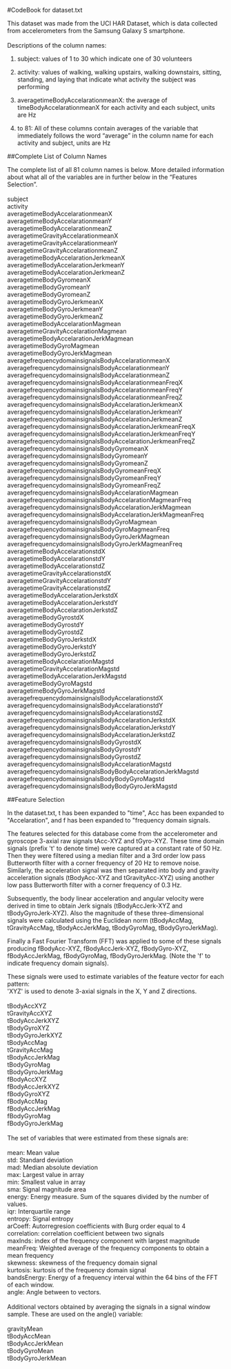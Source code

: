 #CodeBook for dataset.txt

This dataset was made from the UCI HAR Dataset, which is data collected from accelerometers from the Samsung Galaxy S smartphone.<br />
<br />
Descriptions of the column names:<br />

1. subject: values of 1 to 30 which indicate one of 30 volunteers

2. activity: values of walking, walking upstairs, walking 
downstairs, sitting, standing, and laying that indicate what activity the subject was performing

3. averagetimeBodyAccelarationmeanX: the average of timeBodyAccelarationmeanX for each activity and each subject, units are Hz
	
4. to 81: All of these columns contain averages of the variable that immediately follows the word “average” in the column name for each activity and subject, units are Hz


##Complete List of Column Names

The complete list of all 81 column names is below. More detailed information about what all of the variables are in further below in the “Features Selection”.<br />
<br />
subject<br /> 
activity<br />
averagetimeBodyAccelarationmeanX<br />
averagetimeBodyAccelarationmeanY<br />
averagetimeBodyAccelarationmeanZ<br />
averagetimeGravityAccelarationmeanX<br />
averagetimeGravityAccelarationmeanY<br />
averagetimeGravityAccelarationmeanZ<br />
averagetimeBodyAccelarationJerkmeanX<br />
averagetimeBodyAccelarationJerkmeanY<br />
averagetimeBodyAccelarationJerkmeanZ<br />
averagetimeBodyGyromeanX<br />
averagetimeBodyGyromeanY<br />
averagetimeBodyGyromeanZ<br />
averagetimeBodyGyroJerkmeanX<br />
averagetimeBodyGyroJerkmeanY<br />
averagetimeBodyGyroJerkmeanZ<br />
averagetimeBodyAccelarationMagmean<br />
averagetimeGravityAccelarationMagmean<br />
averagetimeBodyAccelarationJerkMagmean<br />
averagetimeBodyGyroMagmean<br />
averagetimeBodyGyroJerkMagmean<br />
averagefrequencydomainsignalsBodyAccelarationmeanX<br />
averagefrequencydomainsignalsBodyAccelarationmeanY<br />averagefrequencydomainsignalsBodyAccelarationmeanZ<br />averagefrequencydomainsignalsBodyAccelarationmeanFreqX<br />
averagefrequencydomainsignalsBodyAccelarationmeanFreqY<br />
averagefrequencydomainsignalsBodyAccelarationmeanFreqZ<br />
averagefrequencydomainsignalsBodyAccelarationJerkmeanX<br />
averagefrequencydomainsignalsBodyAccelarationJerkmeanY<br />
averagefrequencydomainsignalsBodyAccelarationJerkmeanZ<br />
averagefrequencydomainsignalsBodyAccelarationJerkmeanFreqX<br />
averagefrequencydomainsignalsBodyAccelarationJerkmeanFreqY<br />
averagefrequencydomainsignalsBodyAccelarationJerkmeanFreqZ<br />
averagefrequencydomainsignalsBodyGyromeanX<br />
averagefrequencydomainsignalsBodyGyromeanY<br />
averagefrequencydomainsignalsBodyGyromeanZ<br />
averagefrequencydomainsignalsBodyGyromeanFreqX<br />
averagefrequencydomainsignalsBodyGyromeanFreqY<br />
averagefrequencydomainsignalsBodyGyromeanFreqZ<br />
averagefrequencydomainsignalsBodyAccelarationMagmean<br />
averagefrequencydomainsignalsBodyAccelarationMagmeanFreq<br />
averagefrequencydomainsignalsBodyAccelarationJerkMagmean<br />
averagefrequencydomainsignalsBodyAccelarationJerkMagmeanFreq<br />
averagefrequencydomainsignalsBodyGyroMagmean<br />
averagefrequencydomainsignalsBodyGyroMagmeanFreq<br />
averagefrequencydomainsignalsBodyGyroJerkMagmean<br />
averagefrequencydomainsignalsBodyGyroJerkMagmeanFreq<br />
averagetimeBodyAccelarationstdX<br />
averagetimeBodyAccelarationstdY<br />
averagetimeBodyAccelarationstdZ<br />
averagetimeGravityAccelarationstdX<br />
averagetimeGravityAccelarationstdY<br />
averagetimeGravityAccelarationstdZ<br />
averagetimeBodyAccelarationJerkstdX<br />
averagetimeBodyAccelarationJerkstdY<br />
averagetimeBodyAccelarationJerkstdZ<br />
averagetimeBodyGyrostdX<br />
averagetimeBodyGyrostdY<br />
averagetimeBodyGyrostdZ<br />
averagetimeBodyGyroJerkstdX<br />
averagetimeBodyGyroJerkstdY<br />
averagetimeBodyGyroJerkstdZ<br />
averagetimeBodyAccelarationMagstd<br />
averagetimeGravityAccelarationMagstd<br />
averagetimeBodyAccelarationJerkMagstd<br />
averagetimeBodyGyroMagstd<br />
averagetimeBodyGyroJerkMagstd<br />
averagefrequencydomainsignalsBodyAccelarationstdX<br />
averagefrequencydomainsignalsBodyAccelarationstdY<br />
averagefrequencydomainsignalsBodyAccelarationstdZ<br />
averagefrequencydomainsignalsBodyAccelarationJerkstdX<br />
averagefrequencydomainsignalsBodyAccelarationJerkstdY<br />
averagefrequencydomainsignalsBodyAccelarationJerkstdZ<br />
averagefrequencydomainsignalsBodyGyrostdX<br />
averagefrequencydomainsignalsBodyGyrostdY<br />
averagefrequencydomainsignalsBodyGyrostdZ<br />
averagefrequencydomainsignalsBodyAccelarationMagstd<br />
averagefrequencydomainsignalsBodyBodyAccelarationJerkMagstd<br />
averagefrequencydomainsignalsBodyBodyGyroMagstd<br />
averagefrequencydomainsignalsBodyBodyGyroJerkMagstd<br />


##Feature Selection 

In the dataset.txt, t has been expanded to "time", Acc has been expanded to "Accelaration", and f has been expanded to "frequency domain signals.<br />

The features selected for this database come from the accelerometer and gyroscope 3-axial raw signals tAcc-XYZ and tGyro-XYZ. These time domain signals (prefix 't' to denote time) were captured at a constant rate of 50 Hz. Then they were filtered using a median filter and a 3rd order low pass Butterworth filter with a corner frequency of 20 Hz to remove noise. Similarly, the acceleration signal was then separated into body and gravity acceleration signals (tBodyAcc-XYZ and tGravityAcc-XYZ) using another low pass Butterworth filter with a corner frequency of 0.3 Hz. <br />

Subsequently, the body linear acceleration and angular velocity were derived in time to obtain Jerk signals (tBodyAccJerk-XYZ and tBodyGyroJerk-XYZ). Also the magnitude of these three-dimensional signals were calculated using the Euclidean norm (tBodyAccMag, tGravityAccMag, tBodyAccJerkMag, tBodyGyroMag, tBodyGyroJerkMag).<br />

Finally a Fast Fourier Transform (FFT) was applied to some of these signals producing fBodyAcc-XYZ, fBodyAccJerk-XYZ, fBodyGyro-XYZ, fBodyAccJerkMag, fBodyGyroMag, fBodyGyroJerkMag. (Note the 'f' to indicate frequency domain signals). <br />

These signals were used to estimate variables of the feature vector for each pattern:  
'XYZ' is used to denote 3-axial signals in the X, Y and Z directions.<br />
<br />
tBodyAccXYZ<br />
tGravityAccXYZ<br />
tBodyAccJerkXYZ<br />
tBodyGyroXYZ<br />
tBodyGyroJerkXYZ<br />
tBodyAccMag<br />
tGravityAccMag<br />
tBodyAccJerkMag<br />
tBodyGyroMag<br />
tBodyGyroJerkMag<br />
fBodyAccXYZ<br />
fBodyAccJerkXYZ<br />
fBodyGyroXYZ<br />
fBodyAccMag<br />
fBodyAccJerkMag<br />
fBodyGyroMag<br />
fBodyGyroJerkMag<br />
<br />
The set of variables that were estimated from these signals are: <br />
<br />
mean: Mean value<br />
std: Standard deviation<br />
mad: Median absolute deviation <br />
max: Largest value in array<br />
min: Smallest value in array<br />
sma: Signal magnitude area<br />
energy: Energy measure. Sum of the squares divided by the number of values. <br />
iqr: Interquartile range <br />
entropy: Signal entropy<br />
arCoeff: Autorregresion coefficients with Burg order equal to 4<br />
correlation: correlation coefficient between two signals<br />
maxInds: index of the frequency component with largest magnitude<br />
meanFreq: Weighted average of the frequency components to obtain a mean frequency<br />
skewness: skewness of the frequency domain signal <br />
kurtosis: kurtosis of the frequency domain signal <br />
bandsEnergy: Energy of a frequency interval within the 64 bins of the FFT of each window.<br />
angle: Angle between to vectors.<br />
<br />
Additional vectors obtained by averaging the signals in a signal window sample. These are used on the angle() variable:<br />
<br />
gravityMean<br />
tBodyAccMean<br />
tBodyAccJerkMean<br />
tBodyGyroMean<br />
tBodyGyroJerkMean<br />